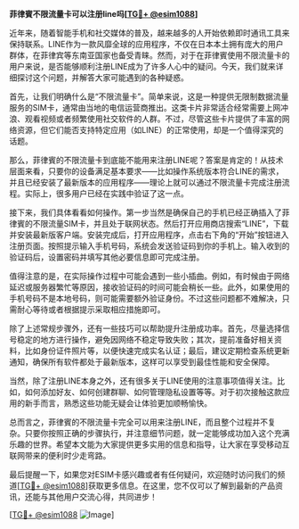 **菲律賓不限流量卡可以注册line吗[[TG💪+ @esim1088](https://t.me/s/esim1088)]**

近年来，随着智能手机和社交媒体的普及，越来越多的人开始依赖即时通讯工具来保持联系。LINE作为一款风靡全球的应用程序，不仅在日本本土拥有庞大的用户群体，在菲律宾等东南亚国家也备受青睐。然而，对于在菲律賓使用不限流量卡的用户来说，是否能够顺利注册LINE成为了许多人心中的疑问。今天，我们就来详细探讨这个问题，并解答大家可能遇到的各种疑惑。

首先，让我们明确什么是“不限流量卡”。简单来说，这是一种提供无限制数据流量服务的SIM卡，通常由当地的电信运营商推出。这类卡片非常适合经常需要上网冲浪、观看视频或者频繁使用社交软件的人群。不过，尽管这些卡片提供了丰富的网络资源，但它们能否支持特定应用（如LINE）的正常使用，却是一个值得深究的话题。

那么，菲律賓的不限流量卡到底能不能用来注册LINE呢？答案是肯定的！从技术层面来看，只要你的设备满足基本要求——比如操作系统版本符合LINE的需求，并且已经安装了最新版本的应用程序——理论上就可以通过不限流量卡完成注册流程。实际上，很多用户已经在实践中验证了这一点。

接下来，我们具体看看如何操作。第一步当然是确保自己的手机已经正确插入了菲律賓的不限流量SIM卡，并且处于联网状态。然后打开应用商店搜索“LINE”，下载并安装最新版客户端。安装完成后，打开应用程序，点击右下角的“开始”按钮进入注册页面。按照提示输入手机号码，系统会发送验证码到你的手机上。输入收到的验证码后，设置密码并填写其他必要信息即可完成注册。

值得注意的是，在实际操作过程中可能会遇到一些小插曲。例如，有时候由于网络延迟或服务器繁忙等原因，接收验证码的时间可能会稍长一些。此外，如果使用的手机号码不是本地号码，则可能需要额外验证身份。不过这些问题都不难解决，只需耐心等待或者根据提示采取相应措施即可。

除了上述常规步骤外，还有一些技巧可以帮助提升注册成功率。首先，尽量选择信号稳定的地方进行操作，避免因网络不稳定导致失败；其次，提前准备好相关资料，比如身份证件照片等，以便快速完成实名认证；最后，建议定期检查系统更新通知，确保所有软件都处于最新版本，这样可以享受到最佳性能和安全保障。

当然，除了注册LINE本身之外，还有很多关于LINE使用的注意事项值得关注。比如，如何添加好友、如何创建群聊、如何管理隐私设置等等。对于初次接触这款应用的新手而言，熟悉这些功能无疑会让体验更加顺畅愉快。

总而言之，菲律賓的不限流量卡完全可以用来注册LINE，而且整个过程并不复杂。只要你按照正确的步骤执行，并注意细节问题，就一定能够成功加入这个充满乐趣的世界。希望本文能为大家提供更多实用的信息和指导，让大家在享受移动互联网带来的便利时少走弯路。

最后提醒一下，如果您对ESIM卡感兴趣或者有任何疑问，欢迎随时访问我们的频道[[TG💪+ @esim1088](https://t.me/s/esim1088)]获取更多信息。在这里，您不仅可以了解到最新的产品资讯，还能与其他用户交流心得，共同进步！

[[TG💪+ @esim1088](https://t.me/s/esim1088) ![Image](https://i.postimg.cc/4NQfJmqS/Snipaste-2025-05-13-00-14-12.png)]
